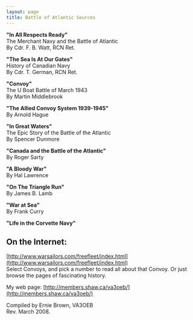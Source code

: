 ```yaml
---
layout: page
title: Battle of Atlantic Sources
---
```

**"In All Respects Ready"**  
The Merchant Navy and the Battle of Atlantic  
By Cdr. F. B. Watt, RCN Ret.

**"The Sea Is At Our Gates"**  
History of Canadian Navy  
By Cdr. T. German, RCN Ret.

**"Convoy"**  
The U Boat Battle of March 1943  
By Martin Middlebrook

**"The Allied Convoy System 1939-1945"**  
By Arnold Hague

**"In Great Waters"**  
The Epic Story of the Battle of the Atlantic  
By Spencer Dunmore

**"Canada and the Battle of the Atlantic"**  
By Roger Sarty

**"A Bloody War"**  
By Hal Lawrence

**"On The Triangle Run"**  
By James B. Lamb

**"War at Sea"**  
By Frank Curry

**"Life in the Corvette Navy"**

## On the Internet:

[http://www.warsailors.com/freefleet/index.html](http://www.warsailors.com/freefleet/index.html)  
Select Convoys, and pick a number to read all about that Convoy.
Or just browse the pages of fascinating history.

My web page: [http://members.shaw.ca/va3oeb/](http://members.shaw.ca/va3oeb/)

Compiled by Ernie Brown, VA3OEB  
Rev. March 2008.
